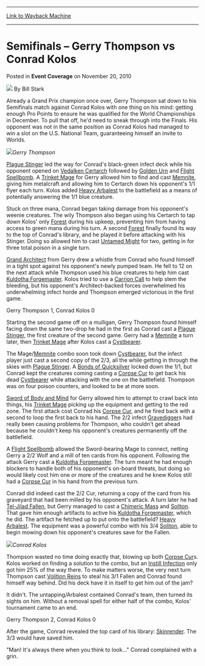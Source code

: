 
---
[Link to Wayback Machine](https://web.archive.org/web/20211028171010/https://magic.wizards.com/en/articles/archive/event-coverage/semifinals-%E2%80%93-gerry-thompson-vs-conrad-kolos-2010-11-20)

[_metadata_:author]:- "Bill Stark"
[_metadata_:description]:- "Already a Grand Prix champion once over, Gerry Thompson sat down to his Semifinals match against Conrad Kolos with one thing on his mind: getting enough Pro Points to ensure he was qualified for the World Championships in December. To pull that off, he'd need to sneak through into the Finals. His opponent was not in the same position as Conrad Kolos had managed to win a slot"
[_metadata_:generator]:- "Drupal 7 (http://drupal.org)"
[_metadata_:node]:- "340371"
[_metadata_:publish_date]:- "2010-11-20"
[_metadata_:source]:- "div-main-content"
[_metadata_:title]:- "Semifinals – Gerry Thompson vs Conrad Kolos"
[_metadata_:wayback_capture_timestamp]:- "2021-10-28 17:10:10"
[_metadata_:wayback_raw_url]:- "https://web.archive.org/web/20211028171010id_/https://magic.wizards.com/en/articles/archive/event-coverage/semifinals-%E2%80%93-gerry-thompson-vs-conrad-kolos-2010-11-20"
[_metadata_:wayback_url]:- "https://magic.wizards.com/en/articles/archive/event-coverage/semifinals-%E2%80%93-gerry-thompson-vs-conrad-kolos-2010-11-20"
---


Semifinals – Gerry Thompson vs Conrad Kolos
===========================================



 Posted in **Event Coverage**
 on November 20, 2010 






![](https://media.magic.wizards.com/styles/auth_small/public/images/person/authorpic_BillStark.jpg)
By Bill Stark











Already a Grand Prix champion once over, Gerry Thompson sat down to his Semifinals match against Conrad Kolos with one thing on his mind: getting enough Pro Points to ensure he was qualified for the World Championships in December. To pull that off, he'd need to sneak through into the Finals. His opponent was not in the same position as Conrad Kolos had managed to win a slot on the U.S. National Team, guaranteeing himself an invite to Worlds.


![](https://media.wizards.com/legacy/mtg/images/daily/events/gpnas10/sfgerryt.jpg)*Gerry Thompson*



[Plague Stinger](https://gatherer.wizards.com/Pages/Card/Details.aspx?name=Plague+Stinger) led the way for Conrad's black-green infect deck while his opponent opened on [Vedalken Certarch](https://gatherer.wizards.com/Pages/Card/Details.aspx?name=Vedalken+Certarch) followed by [Golden Urn](https://gatherer.wizards.com/Pages/Card/Details.aspx?name=Golden+Urn) and [Flight Spellbomb](https://gatherer.wizards.com/Pages/Card/Details.aspx?name=Flight+Spellbomb). A [Trinket Mage](https://gatherer.wizards.com/Pages/Card/Details.aspx?name=Trinket+Mage) for Gerry allowed him to find and cast [Memnite](https://gatherer.wizards.com/Pages/Card/Details.aspx?name=Memnite), giving him metalcraft and allowing him to Certarch down his opponent's 1/1 flyer each turn. Kolos added [Heavy Arbalest](https://gatherer.wizards.com/Pages/Card/Details.aspx?name=Heavy+Arbalest) to the battlefield as a means of potentially answering the 1/1 blue creature.


Stuck on three mana, Conrad began taking damage from his opponent's weenie creatures. The wily Thompson also began using his Certarch to tap down Kolos' only [Forest](https://gatherer.wizards.com/Pages/Card/Details.aspx?name=Forest) during his upkeep, preventing him from having access to green mana during his turn. A second [Forest](https://gatherer.wizards.com/Pages/Card/Details.aspx?name=Forest) finally found its way to the top of Conrad's library, and he played it before attacking with his Stinger. Doing so allowed him to cast [Untamed Might](https://gatherer.wizards.com/Pages/Card/Details.aspx?name=Untamed+Might) for two, getting in for three total poison in a single turn.


[Grand Architect](https://gatherer.wizards.com/Pages/Card/Details.aspx?name=Grand+Architect) from Gerry drew a whistle from Conrad who found himself in a tight spot against his opponent's newly pumped team. He fell to 12 on the next attack while Thompson used his blue creatures to help him cast [Kuldotha Forgemaster](https://gatherer.wizards.com/Pages/Card/Details.aspx?name=Kuldotha+Forgemaster). Kolos tried to use a [Carrion Call](https://gatherer.wizards.com/Pages/Card/Details.aspx?name=Carrion+Call) to help stem the bleeding, but his opponent's Architect-backed forces overwhelmed his underwhelming infect horde and Thompson emerged victorious in the first game.


Gerry Thompson 1, Conrad Kolos 0


Starting the second game off on a mulligan, Gerry Thompson found himself facing down the same two-drop he had in the first as Conrad cast a [Plague Stinger](https://gatherer.wizards.com/Pages/Card/Details.aspx?name=Plague+Stinger), the first creature of the second game. Gerry had a [Memnite](https://gatherer.wizards.com/Pages/Card/Details.aspx?name=Memnite) a turn later, then [Trinket Mage](https://gatherer.wizards.com/Pages/Card/Details.aspx?name=Trinket+Mage) after Kolos cast a [Cystbearer](https://gatherer.wizards.com/Pages/Card/Details.aspx?name=Cystbearer).


The Mage/[Memnite](https://gatherer.wizards.com/Pages/Card/Details.aspx?name=Memnite) combo soon took down [Cystbearer](https://gatherer.wizards.com/Pages/Card/Details.aspx?name=Cystbearer), but the infect player just cast a second copy of the 2/3, all the while getting in through the skies with [Plague Stinger](https://gatherer.wizards.com/Pages/Card/Details.aspx?name=Plague+Stinger). A [Bonds of Quicksilver](https://gatherer.wizards.com/Pages/Card/Details.aspx?name=Bonds+of+Quicksilver) locked down the 1/1, but Conrad kept the creatures coming casting a [Corpse Cur](https://gatherer.wizards.com/Pages/Card/Details.aspx?name=Corpse+Cur) to get back his dead [Cystbearer](https://gatherer.wizards.com/Pages/Card/Details.aspx?name=Cystbearer) while attacking with the one on the battlefield. Thompson was on four poison counters, and looked to be at more soon.


[Sword of Body and Mind](https://gatherer.wizards.com/Pages/Card/Details.aspx?name=Sword+of+Body+and+Mind) for Gerry allowed him to attempt to crawl back into things, his [Trinket Mage](https://gatherer.wizards.com/Pages/Card/Details.aspx?name=Trinket+Mage) picking up the equipment and getting to the red zone. The first attack cost Conrad his [Corpse Cur](https://gatherer.wizards.com/Pages/Card/Details.aspx?name=Corpse+Cur), and he fired back with a second to loop the first back to his hand. The 2/2 infect [Gravedigger](https://gatherer.wizards.com/Pages/Card/Details.aspx?name=Gravedigger)s had really been causing problems for Thompson, who couldn't get ahead because he couldn't keep his opponent's creatures permanently off the battlefield.


A [Flight Spellbomb](https://gatherer.wizards.com/Pages/Card/Details.aspx?name=Flight+Spellbomb) allowed the Sword-bearing Mage to connect, netting Gerry a 2/2 Wolf and a mill of ten cards from his opponent. Following the attack Gerry cast a [Kuldotha Forgemaster](https://gatherer.wizards.com/Pages/Card/Details.aspx?name=Kuldotha+Forgemaster). The turn meant he had enough blockers to handle both of his opponent's on-board threats, but doing so would likely cost him one or more of the creatures and he knew Kolos still had a [Corpse Cur](https://gatherer.wizards.com/Pages/Card/Details.aspx?name=Corpse+Cur) in his hand from the previous turn.


Conrad did indeed cast the 2/2 Cur, returning a copy of the card from his graveyard that had been milled by his opponent's attack. A turn later he had [Tel-Jilad Fallen](https://gatherer.wizards.com/Pages/Card/Details.aspx?name=Tel-Jilad+Fallen), but Gerry managed to cast a [Chimeric Mass](https://gatherer.wizards.com/Pages/Card/Details.aspx?name=Chimeric+Mass) and [Soliton](https://gatherer.wizards.com/Pages/Card/Details.aspx?name=Soliton). That gave him enough artifacts to active his [Kuldotha Forgemaster](https://gatherer.wizards.com/Pages/Card/Details.aspx?name=Kuldotha+Forgemaster), which he did. The artifact he fetched up to put onto the battlefield? [Heavy Arbalest](https://gatherer.wizards.com/Pages/Card/Details.aspx?name=Heavy+Arbalest). The equipment was a powerful combo with his 3/4 [Soliton](https://gatherer.wizards.com/Pages/Card/Details.aspx?name=Soliton), able to begin mowing down his opponent's creatures save for the Fallen.


![](https://media.wizards.com/legacy/mtg/images/daily/events/gpnas10/sfconradkolos.jpg)*Conrad Kolos*



Thompson wasted no time doing exactly that, blowing up both [Corpse Cur](https://gatherer.wizards.com/Pages/Card/Details.aspx?name=Corpse+Cur)s. Kolos worked on finding a solution to the combo, but an [Instill Infection](https://gatherer.wizards.com/Pages/Card/Details.aspx?name=Instill+Infection) only got him 25% of the way there. To make matters worse, the very next turn Thompson cast [Volition Reins](https://gatherer.wizards.com/Pages/Card/Details.aspx?name=Volition+Reins) to steal his 3/1 Fallen and Conrad found himself way behind. Did his deck have it in itself to get him out of the jam?


It didn't. The untapping/Arbalest contained Conrad's team, then turned its sights on him. Without a removal spell for either half of the combo, Kolos' tournament came to an end.


Gerry Thompson 2, Conrad Kolos 0


After the game, Conrad revealed the top card of his library: [Skinrender](https://gatherer.wizards.com/Pages/Card/Details.aspx?name=Skinrender). The 3/3 would have saved him.


"Man! It's always there when you think to look…" Conrad complained with a grin.







